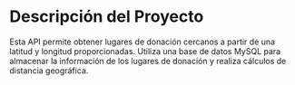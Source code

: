 # Descripción del Proyecto

Esta API permite obtener lugares de donación cercanos a partir de una latitud y longitud proporcionadas. Utiliza una base de datos MySQL para almacenar la información de los lugares de donación y realiza cálculos de distancia geográfica.